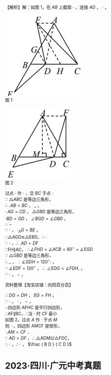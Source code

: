 【解析】解：如图 1，在 $A B$ 上截取 $\cdot$ ，连接 $A D$ ， $\cdot$ ，

![](<../../qs_image_DB/专题2-4_瓜豆轨最值模型：为什么我们喜欢手拉手（直线与曲线）（解析版）_/7fb9e4a74c42b347d577ff57e8cd5c398b5dbf26d6e60c33d15b6efa60da984b.jpg>)  
图 1

![](<../../qs_image_DB/专题2-4_瓜豆轨最值模型：为什么我们喜欢手拉手（直线与曲线）（解析版）_/34577545ac5993def58d7dc423649dad34c0cc588a7acfcec382e045eb154df3.jpg>)  
图 2

过点 $\cdot$ 作 $\cdot$ ，交 $B C$ 于点 $\cdot$   
∵ $\triangle A B C$ 是等边三角形，  
∴ $. A B { = } B C$ ， $\_$ ，  
$\cdot _ { \cdot } A G { = } C D$ ， $\triangle G B D$ 是等边三角形，  
$\cdot B D { = } G D$ ， $\angle B G D = \angle G B D$ ，  
∴ $-$   
∵ $\cdot$ ， $\cdot _ { A } G { = } B E$ ，  
∴△AGD≌△EBD，∴ $\cdot$   
∵ $\cdot$ ，∴ $. A D { = } D F$   
∵FH∥AC， $\therefore \angle F H D = \angle A C B = 6 0 ^ { \circ } = \angle E G D$   
∵ $\triangle G B D$ 是等边三角形，  
∴ $\_$ ， $: \angle G D H = 1 2 0 ^ { \circ } :$ ，  
∵ $\angle E D F = 1 2 0 ^ { \circ }$ ，∴ $\angle E D G = \angle F D H ,$ ，  
∵ $\cdot$ ， $-$ ，

资料整理【淘宝店铺：向阳百分百】

∴ $D G = D H$ ， $E G { = } F H$ ，  
∵ $\cdot$ ， $\cdot$ ， $-$ ，  
∴四边形 AFHC 是平行四边形，  
∴AF∥BC，∴当 $\cdot$ 时 $C F$ 最小  
如图 2，过点 $A$ 作 $\cdot$ 于点 $M$   
则 $\cdot$ ，四边形 AMCF 是矩形，  
$\cdot . A M { = } C F$ ．  
∵ $A D { = } D F$ ，∴△ADM≌△FDC，  
∴ $\cdot$ ，∴ $\cdot$ ， $\frac { B D } { C D }$

# 2023·四川·广元中考真题
